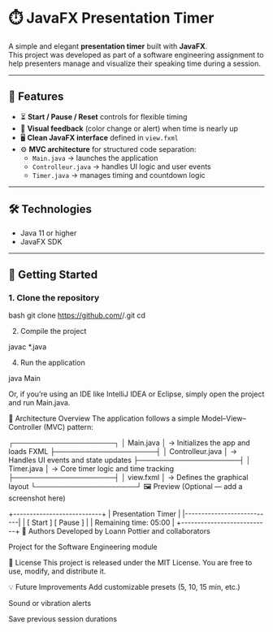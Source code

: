 # ⏱️ JavaFX Presentation Timer

A simple and elegant **presentation timer** built with **JavaFX**.  
This project was developed as part of a software engineering assignment to help presenters manage and visualize their speaking time during a session.

---

## 🧩 Features

- ⏳ **Start / Pause / Reset** controls for flexible timing  
- 🎨 **Visual feedback** (color change or alert) when time is nearly up  
- 🖥️ **Clean JavaFX interface** defined in `view.fxml`  
- ⚙️ **MVC architecture** for structured code separation:
  - `Main.java` → launches the application  
  - `Controlleur.java` → handles UI logic and user events  
  - `Timer.java` → manages timing and countdown logic  

---

## 🛠️ Technologies

- Java 11 or higher  
- JavaFX SDK  

---

## 🚀 Getting Started

### 1. Clone the repository

bash
git clone https://github.com/<your-username>/<your-repo>.git
cd <your-repo>

2. Compile the project
   
javac *.java

4. Run the application

java Main

Or, if you’re using an IDE like IntelliJ IDEA or Eclipse, simply open the project and run Main.java.

🧠 Architecture Overview
The application follows a simple Model–View–Controller (MVC) pattern:


┌────────────────────┐
│     Main.java      │  → Initializes the app and loads FXML
├────────────────────┤
│  Controlleur.java  │  → Handles UI events and state updates
├────────────────────┤
│     Timer.java     │  → Core timer logic and time tracking
├────────────────────┤
│     view.fxml      │  → Defines the graphical layout
└────────────────────┘
🖼️ Preview
(Optional — add a screenshot here)

+---------------------------+
|     Presentation Timer    |
|---------------------------|
| [ Start ]  [ Pause ]      |
| Remaining time: 05:00     |
+---------------------------+
👥 Authors
Developed by Loann Pottier and collaborators

Project for the Software Engineering module

📄 License
This project is released under the MIT License.
You are free to use, modify, and distribute it.

💡 Future Improvements
Add customizable presets (5, 10, 15 min, etc.)

Sound or vibration alerts

Save previous session durations


